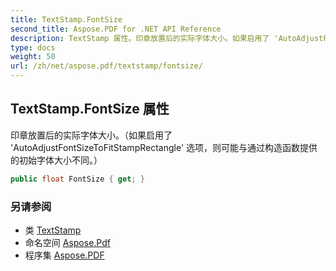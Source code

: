 ```yaml
---
title: TextStamp.FontSize
second_title: Aspose.PDF for .NET API Reference
description: TextStamp 属性。印章放置后的实际字体大小。如果启用了 'AutoAdjustFontSizeToFitStampRectangle' 选项，则可能与通过构造函数提供的初始字体大小不同。
type: docs
weight: 50
url: /zh/net/aspose.pdf/textstamp/fontsize/
---
```

## TextStamp.FontSize 属性

印章放置后的实际字体大小。（如果启用了 'AutoAdjustFontSizeToFitStampRectangle' 选项，则可能与通过构造函数提供的初始字体大小不同。）

```csharp
public float FontSize { get; }
```

### 另请参阅

* 类 [TextStamp](../)
* 命名空间 [Aspose.Pdf](../../../aspose.pdf/)
* 程序集 [Aspose.PDF](../../../)